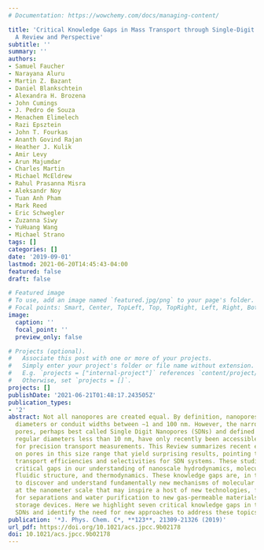 ```yaml
---
# Documentation: https://wowchemy.com/docs/managing-content/

title: 'Critical Knowledge Gaps in Mass Transport through Single-Digit Nanopores:
  A Review and Perspective'
subtitle: ''
summary: ''
authors:
- Samuel Faucher
- Narayana Aluru
- Martin Z. Bazant
- Daniel Blankschtein
- Alexandra H. Brozena
- John Cumings
- J. Pedro de Souza
- Menachem Elimelech
- Razi Epsztein
- John T. Fourkas
- Ananth Govind Rajan
- Heather J. Kulik
- Amir Levy
- Arun Majumdar
- Charles Martin
- Michael McEldrew
- Rahul Prasanna Misra
- Aleksandr Noy
- Tuan Anh Pham
- Mark Reed
- Eric Schwegler
- Zuzanna Siwy
- YuHuang Wang
- Michael Strano
tags: []
categories: []
date: '2019-09-01'
lastmod: 2021-06-20T14:45:43-04:00
featured: false
draft: false

# Featured image
# To use, add an image named `featured.jpg/png` to your page's folder.
# Focal points: Smart, Center, TopLeft, Top, TopRight, Left, Right, BottomLeft, Bottom, BottomRight.
image:
  caption: ''
  focal_point: ''
  preview_only: false

# Projects (optional).
#   Associate this post with one or more of your projects.
#   Simply enter your project's folder or file name without extension.
#   E.g. `projects = ["internal-project"]` references `content/project/deep-learning/index.md`.
#   Otherwise, set `projects = []`.
projects: []
publishDate: '2021-06-21T01:48:17.243505Z'
publication_types:
- '2'
abstract: Not all nanopores are created equal. By definition, nanopores have characteristic
  diameters or conduit widths between ∼1 and 100 nm. However, the narrowest of such
  pores, perhaps best called Single Digit Nanopores (SDNs) and defined as those with
  regular diameters less than 10 nm, have only recently been accessible experimentally
  for precision transport measurements. This Review summarizes recent experiments
  on pores in this size range that yield surprising results, pointing toward extraordinary
  transport efficiencies and selectivities for SDN systems. These studies have identified
  critical gaps in our understanding of nanoscale hydrodynamics, molecular sieving,
  fluidic structure, and thermodynamics. These knowledge gaps are, in turn, an opportunity
  to discover and understand fundamentally new mechanisms of molecular and ionic transport
  at the nanometer scale that may inspire a host of new technologies, from novel membranes
  for separations and water purification to new gas-permeable materials and energy
  storage devices. Here we highlight seven critical knowledge gaps in the study of
  SDNs and identify the need for new approaches to address these topics.
publication: '*J. Phys. Chem. C*, **123**, 21309-21326 (2019)'
url_pdf: https://doi.org/10.1021/acs.jpcc.9b02178
doi: 10.1021/acs.jpcc.9b02178
---
```


